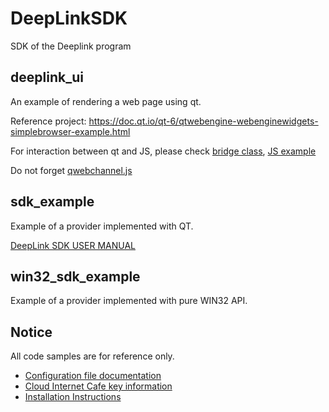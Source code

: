 # DeepLinkSDK

SDK of the Deeplink program

## deeplink_ui

An example of rendering a web page using qt.

Reference project: <https://doc.qt.io/qt-6/qtwebengine-webenginewidgets-simplebrowser-example.html>

For interaction between qt and JS, please check [bridge class](./deeplink_ui/bridge.h), [JS example](./deeplink_ui/index.html)

Do not forget [qwebchannel.js](./deeplink_ui/qwebchannel.js)

## sdk_example

Example of a provider implemented with QT.

[DeepLink SDK USER MANUAL](./docs/sdk_user_manual_en.md)

## win32_sdk_example

Example of a provider implemented with pure WIN32 API.

## Notice

All code samples are for reference only.

- [Configuration file documentation](./docs/configuration_en.md)
- [Cloud Internet Cafe key information](./docs/cloud_internet_cafe_key_information_en.md)
- [Installation Instructions](./docs/installation_instructions.md)

